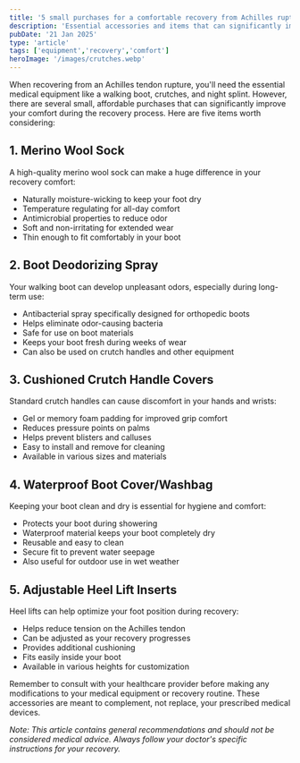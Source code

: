 ```yaml
---
title: '5 small purchases for a comfortable recovery from Achilles rupture'
description: 'Essential accessories and items that can significantly improve your comfort during Achilles tendon rupture recovery'
pubDate: '21 Jan 2025'
type: 'article'
tags: ['equipment','recovery','comfort']
heroImage: '/images/crutches.webp'
---
```


When recovering from an Achilles tendon rupture, you'll need the essential medical equipment like a walking boot, crutches, and night splint. However, there are several small, affordable purchases that can significantly improve your comfort during the recovery process. Here are five items worth considering:

## 1. Merino Wool Sock

A high-quality merino wool sock can make a huge difference in your recovery comfort:

- Naturally moisture-wicking to keep your foot dry
- Temperature regulating for all-day comfort
- Antimicrobial properties to reduce odor
- Soft and non-irritating for extended wear
- Thin enough to fit comfortably in your boot

## 2. Boot Deodorizing Spray

Your walking boot can develop unpleasant odors, especially during long-term use:

- Antibacterial spray specifically designed for orthopedic boots
- Helps eliminate odor-causing bacteria
- Safe for use on boot materials
- Keeps your boot fresh during weeks of wear
- Can also be used on crutch handles and other equipment

## 3. Cushioned Crutch Handle Covers

Standard crutch handles can cause discomfort in your hands and wrists:

- Gel or memory foam padding for improved grip comfort
- Reduces pressure points on palms
- Helps prevent blisters and calluses
- Easy to install and remove for cleaning
- Available in various sizes and materials

## 4. Waterproof Boot Cover/Washbag

Keeping your boot clean and dry is essential for hygiene and comfort:

- Protects your boot during showering
- Waterproof material keeps your boot completely dry
- Reusable and easy to clean
- Secure fit to prevent water seepage
- Also useful for outdoor use in wet weather

## 5. Adjustable Heel Lift Inserts

Heel lifts can help optimize your foot position during recovery:

- Helps reduce tension on the Achilles tendon
- Can be adjusted as your recovery progresses
- Provides additional cushioning
- Fits easily inside your boot
- Available in various heights for customization

Remember to consult with your healthcare provider before making any modifications to your medical equipment or recovery routine. These accessories are meant to complement, not replace, your prescribed medical devices.

*Note: This article contains general recommendations and should not be considered medical advice. Always follow your doctor's specific instructions for your recovery.*
